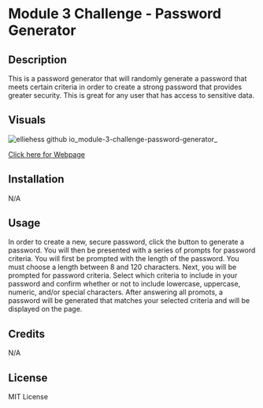 # Module 3 Challenge - Password Generator

## Description

This is a password generator that will randomly generate a password that meets certain criteria in order to create a strong password that provides greater security. This is great for any user that has access to sensitive data. 

## Visuals

![elliehess github io_module-3-challenge-password-generator_](https://user-images.githubusercontent.com/118075347/206929039-4ad7c624-46e3-4a2d-b276-2acec631afff.png)

[Click here for Webpage](https://elliehess.github.io/module-3-challenge-password-generator/)

## Installation

N/A

## Usage

In order to create a new, secure password, click the button to generate a password. You will then be presented with a series of prompts for password criteria. You will first be prompted with the length of the password. You must choose a length between 8 and 120 characters. Next, you will be prompted for password criteria. Select which criteria to include in your password and confirm whether or not to include lowercase, uppercase, numeric, and/or special characters. After answering all promots, a password will be generated that matches your selected criteria and will be displayed on the page. 

## Credits

N/A

## License

MIT License
